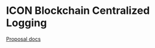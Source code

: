 # ICON Blockchain Centralized Logging

[Proposal docs](https://docs.insight-icon.net/insight-icon-project-seeds/icon-logging.html)